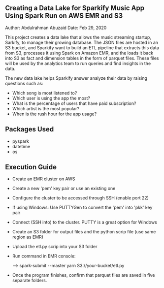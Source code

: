 ## Creating a Data Lake for Sparkify Music App Using Spark Run on AWS EMR and S3 
Author: Abdulrahman Abuzaid
Date: Feb 29, 2020

This project creates a data lake that allows the music streaming startup, Sarkify, to manage their growing database. The JSON files are hosted in an S3 bucket, and Sparkify want to build an ETL pipeline that extracts this data from S3, processes it using Spark on Amazon EMR, and the loads it back into S3 as fact and dimension tables in the form of parquet files. These files will be used by the analytics team to run queries and find insights in the data.


The new data lake helps Sparkify answer analyze their data by raising questions such as:
 - Which song is most listened to?
 - Which user is using the app the most?
 - What is the percentage of users that have paid subscription?
 - Which artist is the most popular?
 - When is the rush hour for the app usage?
 


## Packages Used
 - pyspark
 - datetime
 - os
 
## Execution Guide
 - Create an EMR cluster on AWS
 - Create a new 'pem' key pair or use an existing one
 - Configure the cluster to be accessed through SSH (enable port 22)
 - If using Windows: Use PUTTYGen to convert the 'pem' into 'pkk' key pair 
 - Connect (SSH into) to the cluster. PUTTY is a great option for Windows
 - Create an S3 folder for output files and the python scrip file (use same region as EMR)
 - Upload the etl.py scrip into your S3 folder
 - Run command in EMR console:
 
     --> spark-submit --master yarn S3://your-bucket/etl.py
 - Once the program finishes, confirm that parquet files are saved in five separate folders.

